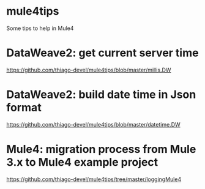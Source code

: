 # mule4tips
Some tips to help in Mule4

# DataWeave2: get current server time
https://github.com/thiago-devel/mule4tips/blob/master/millis.DW

# DataWeave2: build date time in Json format
https://github.com/thiago-devel/mule4tips/blob/master/datetime.DW

# Mule4: migration process from Mule 3.x to Mule4 example project
https://github.com/thiago-devel/mule4tips/tree/master/loggingMule4
